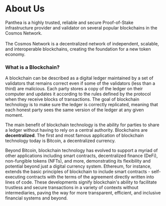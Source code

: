 # About Us

Panthea is a highly trusted, reliable and secure Proof-of-Stake infrastructure provider and validator on several popular blockchains in the Cosmos Network.\
\
The Cosmos Network is a decentralized network of independent, scalable, and interoperable blockchains, creating the foundation for a new token economy.

### What is a Blockchain?

A blockchain can be described as a digital ledger maintained by a set of validators that remains correct even if some of the validators (less than a third) are malicious. Each party stores a copy of the ledger on their computer and updates it according to the rules defined by the protocol when they receive blocks of transactions. The goal of blockchain technology is to make sure the ledger is correctly replicated, meaning that each honest party sees the same version of the ledger at any given moment.

The main benefit of blockchain technology is the ability for parties to share a ledger without having to rely on a central authority. Blockchains are **decentralized**. The first and most famous application of blockchain technology today is Bitcoin, a decentralized currency.

Beyond Bitcoin, blockchain technology has evolved to support a myriad of other applications including smart contracts, decentralized finance (DeFi), non-fungible tokens (NFTs), and more, demonstrating its flexibility and potential beyond just a digital currency system. Ethereum, for instance, extends the basic principles of blockchain to include smart contracts - self-executing contracts with the terms of the agreement directly written into lines of code. These developments signify blockchain's ability to facilitate trustless and secure transactions in a variety of contexts without intermediaries, paving the way for more transparent, efficient, and inclusive financial systems and beyond.
